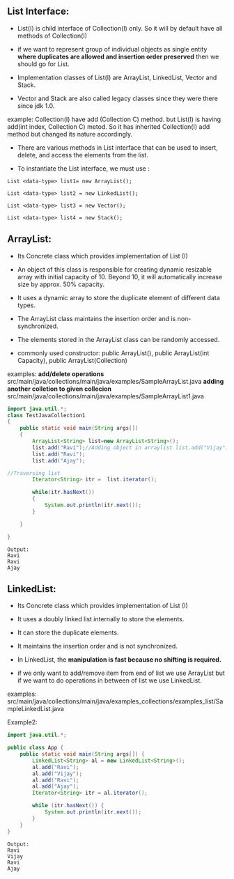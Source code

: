 
## List Interface:
 
- List(I) is child interface of Collection(I) only. So it will by default have all methods of Collection(I)

- if we want to represent group of individual objects as single entity **where duplicates are allowed and insertion order preserved** then we should go for List.
- Implementation classes of List(I) are ArrayList, LinkedList, Vector and Stack. 

- Vector and Stack are also called legacy classes since they were there since jdk 1.0.

example: Collection(I) have add (Collection C) method.  but List(I) is having add(int index, Collection C) metod. So it has inherited Collection(I) add
method but changed its nature accordingly.

- There are various methods in List interface that can be used to insert, delete, and access the elements from the list.

- To instantiate the List interface, we must use : 
```
List <data-type> list1= new ArrayList();

List <data-type> list2 = new LinkedList(); 

List <data-type> list3 = new Vector();

List <data-type> list4 = new Stack();
```



## ArrayList:

- Its Concrete class which provides implementation of List (I)

- An object of this class is responsible for creating dynamic resizable array with initial capacity of 10. Beyond 10, it will automatically increase size by approx. 50% capacity. 
  
- It uses a dynamic array to store the duplicate element of different data types.
  
-  The ArrayList class maintains the insertion order and is non-synchronized.
   
-  The elements stored in the ArrayList class can be randomly accessed. 

-  commonly used constructor: public ArrayList(), public ArrayList(int Capacity), public ArrayList(Collection)


examples:
**add/delete operations**
src/main/java/collections/main/java/examples/SampleArrayList.java
**adding another colletion to given collecion**
src/main/java/collections/main/java/examples/SampleArrayList1.java

```java
import java.util.*;
class TestJavaCollection1
{
    public static void main(String args[])
    {
        ArrayList<String> list=new ArrayList<String>();
        list.add("Ravi");//Adding object in arraylist list.add("Vijay");
        list.add("Ravi");
        list.add("Ajay");

//Traversing list
        Iterator<String> itr =  list.iterator();

        while(itr.hasNext())
        {
            System.out.println(itr.next());
        }

    }

}

```
```
Output: 
Ravi 
Ravi 
Ajay
```

##  LinkedList:
 
 -  Its Concrete class which provides implementation of List (I)
-  It uses a doubly linked list internally to store the elements. 
-  It can store the duplicate elements. 
-  It maintains the insertion order and is not synchronized. 
-  In LinkedList, the **manipulation is fast because no shifting is required.**

 -  if we only want to add/remove item from end of list we use ArrayList but if we want to do operations in between of list we use LinkedList. 
 
examples: 
src/main/java/collections/main/java/examples_collections/examples_list/SampleLinkedList.java

Example2: 

```java
import java.util.*;

public class App {
    public static void main(String args[]) {
        LinkedList<String> al = new LinkedList<String>();
        al.add("Ravi");
        al.add("Vijay");
        al.add("Ravi");
        al.add("Ajay");
        Iterator<String> itr = al.iterator();

        while (itr.hasNext()) {
            System.out.println(itr.next());
        }
    }
}
```
```
Output:
Ravi
Vijay
Ravi
Ajay
```


